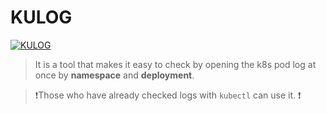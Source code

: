 # KULOG

[![KULOG](https://img.youtube.com/vi/m6fx5ryj-cg/0.jpg)](https://www.youtube.com/watch?v=m6fx5ryj-cg)

> It is a tool that makes it easy to check by opening the k8s pod log at once by <b>namespace</b> and <b>deployment</b>.

> ❗️Those who have already checked logs with `kubectl` can use it. ❗